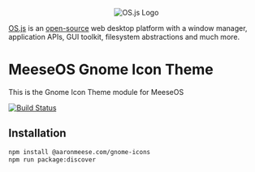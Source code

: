 <p align="center">
  <img alt="OS.js Logo" src="https://raw.githubusercontent.com/os-js/gfx/master/logo-big.png" />
</p>

[OS.js](https://www.os-js.org/) is an [open-source](https://raw.githubusercontent.com/os-js/OS.js/master/LICENSE) web desktop platform with a window manager, application APIs, GUI toolkit, filesystem abstractions and much more.

# MeeseOS Gnome Icon Theme

This is the Gnome Icon Theme module for MeeseOS

[![Build Status](https://travis-ci.org/os-js/osjs-gnome-icons.svg?branch=master)](https://travis-ci.org/os-js/osjs-gnome-icons)

## Installation

```bash
npm install @aaronmeese.com/gnome-icons
npm run package:discover
```
